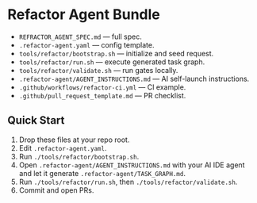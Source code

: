 # Refactor Agent Bundle
- `REFRACTOR_AGENT_SPEC.md` — full spec.
- `.refactor-agent.yaml` — config template.
- `tools/refactor/bootstrap.sh` — initialize and seed request.
- `tools/refactor/run.sh` — execute generated task graph.
- `tools/refactor/validate.sh` — run gates locally.
- `.refactor-agent/AGENT_INSTRUCTIONS.md` — AI self-launch instructions.
- `.github/workflows/refactor-ci.yml` — CI example.
- `.github/pull_request_template.md` — PR checklist.

## Quick Start
1. Drop these files at your repo root.
2. Edit `.refactor-agent.yaml`.
3. Run `./tools/refactor/bootstrap.sh`.
4. Open `.refactor-agent/AGENT_INSTRUCTIONS.md` with your AI IDE agent and let it generate `.refactor-agent/TASK_GRAPH.md`.
5. Run `./tools/refactor/run.sh`, then `./tools/refactor/validate.sh`.
6. Commit and open PRs.
